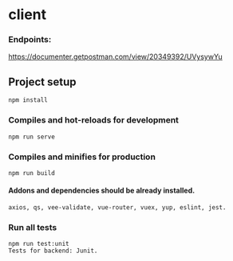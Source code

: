 # client

### Endpoints:
https://documenter.getpostman.com/view/20349392/UVysywYu

## Project setup
```
npm install
```

### Compiles and hot-reloads for development
```
npm run serve
```

### Compiles and minifies for production
```
npm run build
```

#### Addons and dependencies should be already installed.
```
axios, qs, vee-validate, vue-router, vuex, yup, eslint, jest.
```

### Run all tests
```
npm run test:unit
Tests for backend: Junit.
```
